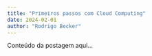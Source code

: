 ```yaml
---
title: "Primeiros passos com Cloud Computing"
date: 2024-02-01
author: "Rodrigo Becker"
---
```


Conteúdo da postagem aqui...
